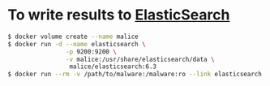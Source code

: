 # To write results to [ElasticSearch](https://www.elastic.co/products/elasticsearch)

```bash
$ docker volume create --name malice
$ docker run -d --name elasticsearch \
                -p 9200:9200 \
                -v malice:/usr/share/elasticsearch/data \
                 malice/elasticsearch:6.3
$ docker run --rm -v /path/to/malware:/malware:ro --link elasticsearch malice/exe -t PEFILE
```
